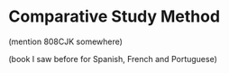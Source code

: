 # Comparative Study Method

(mention 808CJK somewhere)

(book I saw before for Spanish, French and Portuguese)
